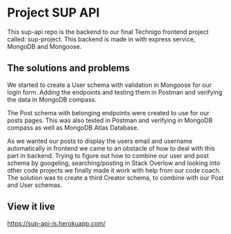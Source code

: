# Project SUP API

This sup-api repo is the backend to our final Technigo frontend project called: sup-project. This backend is made in with express service, MongoDB and Mongoose. 

## The solutions and problems

We started to create a User schema with validation in Mongoose for our login form. Adding the endpoints and testing them in Postman and verifying the data in MongoDB compass.

The Post schema with belonging endpoints were created to use for our posts pages. This was also tested in Postman and verifying in MongoDB compass as well as MongoDB Atlas Database.

As we wanted our posts to display the users email and username automatically in frontend we came to an obstacle of how to deal with this part in backend. Trying to figure out how to combine our user and post schema by googeling, searching/posting in Stack Overlow and looking into other code projects we finally made it work with help from our code coach. The solution was to create a third Creator schema, to combine with our Post and User schemas.

## View it live

https://sup-api-js.herokuapp.com/
